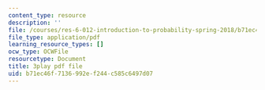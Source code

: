 ```yaml
---
content_type: resource
description: ''
file: /courses/res-6-012-introduction-to-probability-spring-2018/b71ec46f7136992ef244c585c6497d07_KSrPJe7y9oA.pdf
file_type: application/pdf
learning_resource_types: []
ocw_type: OCWFile
resourcetype: Document
title: 3play pdf file
uid: b71ec46f-7136-992e-f244-c585c6497d07
---
```

